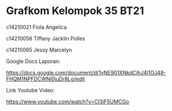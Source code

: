 # Grafkom Kelompok 35 BT21


c14210021 Fiola Angelica

c14210056 Tiffany Jacklin Polles

c14210065 Jessy Marcelyn


Google Docs Laporan:

https://docs.google.com/document/d/1yNE901XNkdCjhJ4I1OJ48-FHQM1NPFDCWNl0iuDr8Lg/edit

Link Youtube Video: 

https://www.youtube.com/watch?v=CI3iF5UMCGo
